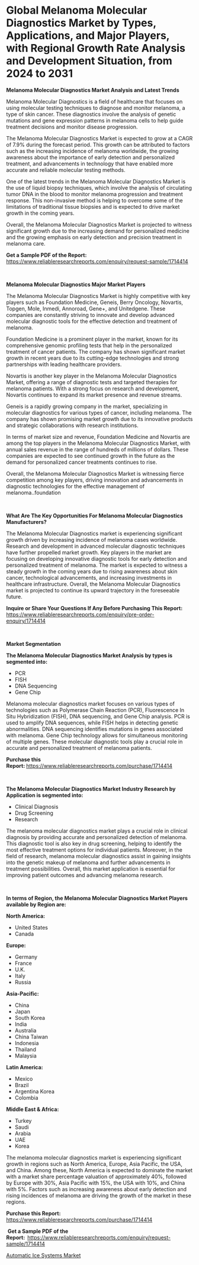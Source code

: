 <p><h1>Global Melanoma Molecular Diagnostics Market by Types, Applications, and Major Players, with Regional Growth Rate Analysis and Development Situation, from 2024 to 2031</h1></p><p><strong>Melanoma Molecular Diagnostics Market Analysis and Latest Trends</strong></p>
<p><p>Melanoma Molecular Diagnostics is a field of healthcare that focuses on using molecular testing techniques to diagnose and monitor melanoma, a type of skin cancer. These diagnostics involve the analysis of genetic mutations and gene expression patterns in melanoma cells to help guide treatment decisions and monitor disease progression.</p><p>The Melanoma Molecular Diagnostics Market is expected to grow at a CAGR of 7.9% during the forecast period. This growth can be attributed to factors such as the increasing incidence of melanoma worldwide, the growing awareness about the importance of early detection and personalized treatment, and advancements in technology that have enabled more accurate and reliable molecular testing methods.</p><p>One of the latest trends in the Melanoma Molecular Diagnostics Market is the use of liquid biopsy techniques, which involve the analysis of circulating tumor DNA in the blood to monitor melanoma progression and treatment response. This non-invasive method is helping to overcome some of the limitations of traditional tissue biopsies and is expected to drive market growth in the coming years.</p><p>Overall, the Melanoma Molecular Diagnostics Market is projected to witness significant growth due to the increasing demand for personalized medicine and the growing emphasis on early detection and precision treatment in melanoma care.</p></p>
<p><strong>Get a Sample PDF of the Report:&nbsp;</strong> <a href="https://www.reliableresearchreports.com/enquiry/request-sample/1714414">https://www.reliableresearchreports.com/enquiry/request-sample/1714414</a></p>
<p>&nbsp;</p>
<p><strong>Melanoma Molecular Diagnostics Major Market Players</strong></p>
<p><p>The Melanoma Molecular Diagnostics Market is highly competitive with key players such as Foundation Medicine, Geneis, Berry Oncology, Novartis, Topgen, Mole, Inmedi, Annoroad, Gene+, and Unitedgene. These companies are constantly striving to innovate and develop advanced molecular diagnostic tools for the effective detection and treatment of melanoma.</p><p>Foundation Medicine is a prominent player in the market, known for its comprehensive genomic profiling tests that help in the personalized treatment of cancer patients. The company has shown significant market growth in recent years due to its cutting-edge technologies and strong partnerships with leading healthcare providers.</p><p>Novartis is another key player in the Melanoma Molecular Diagnostics Market, offering a range of diagnostic tests and targeted therapies for melanoma patients. With a strong focus on research and development, Novartis continues to expand its market presence and revenue streams.</p><p>Geneis is a rapidly growing company in the market, specializing in molecular diagnostics for various types of cancer, including melanoma. The company has shown promising market growth due to its innovative products and strategic collaborations with research institutions.</p><p>In terms of market size and revenue, Foundation Medicine and Novartis are among the top players in the Melanoma Molecular Diagnostics Market, with annual sales revenue in the range of hundreds of millions of dollars. These companies are expected to see continued growth in the future as the demand for personalized cancer treatments continues to rise.</p><p>Overall, the Melanoma Molecular Diagnostics Market is witnessing fierce competition among key players, driving innovation and advancements in diagnostic technologies for the effective management of melanoma..foundation </p></p>
<p>&nbsp;</p>
<p><strong>What Are The Key Opportunities For Melanoma Molecular Diagnostics Manufacturers?</strong></p>
<p><p>The Melanoma Molecular Diagnostics market is experiencing significant growth driven by increasing incidence of melanoma cases worldwide. Research and development in advanced molecular diagnostic techniques have further propelled market growth. Key players in the market are focusing on developing innovative diagnostic tools for early detection and personalized treatment of melanoma. The market is expected to witness a steady growth in the coming years due to rising awareness about skin cancer, technological advancements, and increasing investments in healthcare infrastructure. Overall, the Melanoma Molecular Diagnostics market is projected to continue its upward trajectory in the foreseeable future.</p></p>
<p><strong>Inquire or Share Your Questions If Any Before Purchasing This Report:</strong> <a href="https://www.reliableresearchreports.com/enquiry/pre-order-enquiry/1714414">https://www.reliableresearchreports.com/enquiry/pre-order-enquiry/1714414</a></p>
<p>&nbsp;</p>
<p><strong>Market Segmentation</strong></p>
<p><strong>The Melanoma Molecular Diagnostics Market Analysis by types is segmented into:</strong></p>
<p><ul><li>PCR</li><li>FISH</li><li>DNA Sequencing</li><li>Gene Chip</li></ul></p>
<p><p>Melanoma molecular diagnostics market focuses on various types of technologies such as Polymerase Chain Reaction (PCR), Fluorescence In Situ Hybridization (FISH), DNA sequencing, and Gene Chip analysis. PCR is used to amplify DNA sequences, while FISH helps in detecting genetic abnormalities. DNA sequencing identifies mutations in genes associated with melanoma. Gene Chip technology allows for simultaneous monitoring of multiple genes. These molecular diagnostic tools play a crucial role in accurate and personalized treatment of melanoma patients.</p></p>
<p><strong>Purchase this Report:&nbsp;</strong><a href="https://www.reliableresearchreports.com/purchase/1714414">https://www.reliableresearchreports.com/purchase/1714414</a></p>
<p>&nbsp;</p>
<p><strong>The Melanoma Molecular Diagnostics Market Industry Research by Application is segmented into:</strong></p>
<p><ul><li>Clinical Diagnosis</li><li>Drug Screening</li><li>Research</li></ul></p>
<p><p>The melanoma molecular diagnostics market plays a crucial role in clinical diagnosis by providing accurate and personalized detection of melanoma. This diagnostic tool is also key in drug screening, helping to identify the most effective treatment options for individual patients. Moreover, in the field of research, melanoma molecular diagnostics assist in gaining insights into the genetic makeup of melanoma and further advancements in treatment possibilities. Overall, this market application is essential for improving patient outcomes and advancing melanoma research.</p></p>
<p>&nbsp;</p>
<p><strong>In terms of Region, the Melanoma Molecular Diagnostics Market Players available by Region are:</strong></p>
<p>
    <p> <strong> North America: </strong>
        <ul>
            <li>United States</li>
            <li>Canada</li>
        </ul>
        </p> 
    <p> <strong> Europe: </strong>
        <ul>
            <li>Germany</li>
            <li>France</li>
            <li>U.K.</li>
            <li>Italy</li>
            <li>Russia</li>
        </ul>
        </p> 
    <p> <strong> Asia-Pacific: </strong>
        <ul>
            <li>China</li>
            <li>Japan</li>
            <li>South Korea</li>
            <li>India</li>
            <li>Australia</li>
            <li>China Taiwan</li>
            <li>Indonesia</li>
            <li>Thailand</li>
            <li>Malaysia</li>
        </ul>
        </p> 
    <p> <strong> Latin America: </strong>
        <ul>
            <li>Mexico</li>
            <li>Brazil</li>
            <li>Argentina Korea</li>
            <li>Colombia</li>
        </ul>
        </p> 
    <p> <strong> Middle East & Africa: </strong>
        <ul>
            <li>Turkey</li>
            <li>Saudi</li>
            <li>Arabia</li>
            <li>UAE</li>
            <li>Korea</li>
        </ul>
    </p>
    </p>
<p><p>The melanoma molecular diagnostics market is experiencing significant growth in regions such as North America, Europe, Asia Pacific, the USA, and China. Among these, North America is expected to dominate the market with a market share percentage valuation of approximately 40%, followed by Europe with 30%, Asia Pacific with 15%, the USA with 10%, and China with 5%. Factors such as increasing awareness about early detection and rising incidences of melanoma are driving the growth of the market in these regions.</p></p>
<p><strong>Purchase this Report: </strong><a href="https://www.reliableresearchreports.com/purchase/1714414">https://www.reliableresearchreports.com/purchase/1714414</a></p>
<p>&nbsp;<strong>Get a Sample PDF of the Report:&nbsp;&nbsp;</strong><a href="https://www.reliableresearchreports.com/enquiry/request-sample/1714414">https://www.reliableresearchreports.com/enquiry/request-sample/1714414</a></p>
<p><strong></strong></p>
<p><p><a href="https://github.com/kathiaseamanalvaradovlprc2h/Market-Research-Report-List-1/blob/main/automatic-ice-systems-market.md">Automatic Ice Systems Market</a></p></p>